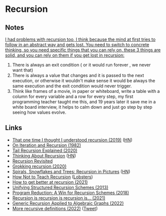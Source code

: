 # Recursion

## Notes

[I had problems with recursion too, I think because the mind at first tries to follow in an abstract way and gets lost. You need to switch to concrete thinking, so you need specific things that you can rely on, these 3 things are solid, and you can rely on them if you get lost in recursion:](https://news.ycombinator.com/item?id=19955830)

1. There is always an exit condition ( or it would run forever , we never want that)
2. There is always a value that changes and it is passed to the next execution, or otherwise it wouldn't make sense it would be always the same execution and the exit condition would never trigger.
3. Think like frames of a movie, in paper or whiteboard, write a table with a column for every variable and a row for every step, my first programming teacher taught me this, and 19 years later it save me in a white board interview, it helps to calm down and just go step by step seeing how values evolve.

## Links

- [That one time I thought I understood recursion (2019)](https://functional.christmas/2019/18) ([HN](https://news.ycombinator.com/item?id=21822977))
- [On Iteration and Recursion (1982)](https://www.cs.utexas.edu/users/EWD/ewd08xx/EWD820.PDF)
- [Tail Recursion Explained (2020)](https://www.youtube.com/watch?v=_JtPhF8MshA)
- [Thinking About Recursion](https://www.solipsys.co.uk/new/ThinkingAboutRecursion.html?tj10hn) ([HN](https://news.ycombinator.com/item?id=24737724))
- [Recursion Revisited](https://www.solipsys.co.uk/new/RecursionRevisited.html)
- [Grokking recursion (2020)](https://0xd34df00d.me/posts/2020/09/agda-wf-rec.html)
- [Spirals, Snowflakes and Trees: Recursion in Pictures](http://learn.hfm.io/fractals.html) ([HN](https://news.ycombinator.com/item?id=25583631))
- [How Not to Teach Recursion](https://parentheticallyspeaking.org/articles/how-not-to-teach-recursion/) ([Lobsters](https://lobste.rs/s/kwebam/how_not_teach_recursion))
- [How to get better at recursion (2021)](https://notes.eatonphil.com/practicing-recursion.html)
- [Unifying Structured Recursion Schemes (2013)](https://www.cs.ox.ac.uk/people/nicolas.wu/papers/URS.pdf)
- [Program Reduction: A Win for Recursion Schemes (2018)](http://newartisans.com/2018/04/win-for-recursion-schemes/)
- [Recursion is recursion is recursion is... (2021)](https://www.abhinavomprakash.com/posts/recursion/)
- [Generic Recursion Applied to Algebraic Graphs (2022)](https://aneksteind.github.io/posts/2022-07-31.html)
- [More recursive definitions (2022)](https://www.joachim-breitner.de/blog/792-More_recursive_definitions) ([Tweet](https://twitter.com/nomeata/status/1566063939762458625))
